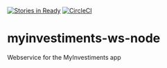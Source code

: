 [![Stories in Ready](https://badge.waffle.io/jonathanrz/myinvestments-ws-node.png?label=ready&title=Ready)](https://waffle.io/jonathanrz/myinvestments-ws-node)
[![CircleCI](https://circleci.com/gh/jonathanrz/myinvestments-ws-node.svg?style=shield)](https://circleci.com/gh/jonathanrz/myinvestments-ws-node)
# myinvestiments-ws-node
Webservice for the MyInvestiments app